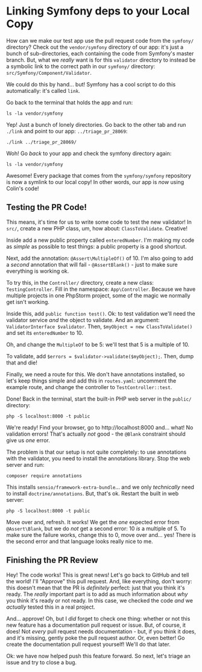 # Linking Symfony deps to your Local Copy

How can we make our test app use the pull request code from the `symfony/` directory?
Check out the `vendor/symfony` directory of our app: it's just a bunch of sub-directories,
each containing the code from Symfony's master branch. But, what we *really* want
is for this `validator` directory to instead be a symbolic link to the correct path
in our `symfony/` directory: `src/Symfony/Component/Validator`.

We could do this by hand... but! Symfony has a cool script to do this automatically:
it's called `link`.

Go back to the terminal that holds the app and run:

```terminal
ls -la vendor/symfony
```

Yep! Just a bunch of lonely directories. Go back to the other tab and run
`./link` and point to our app: `../triage_pr_28069`:

```terminal-silent
./link ../triage_pr_28069/
```

Woh! Go *back* to your app and check the symfony directory again:

```terminal
ls -la vendor/symfony
```

Awesome! Every package that comes from the `symfony/symfony` repository is now a
symlink to our local copy! In other words, our app is *now* using Colin's code!

## Testing the PR Code!

This means, it's time for us to write some code to test the new validator! In `src/`,
create a new PHP class, um, how about: `ClassToValidate`. Creative!

Inside add a new public property called `enteredNumber`. I'm making my code as
*simple* as possible to test things: a public property is a good shortcut.

Next, add the annotation: `@Assert\MultipleOf()` of 10. I'm also going to add
a *second* annotation that will fail - `@AssertBlank()` - just to make sure everything
is working ok.

To try this, in the `Controller/` directory, create a new class: `TestingController`.
Fill in the namespace: `App\Controller`. Because we have multiple projects in one
PhpStorm project, some of the magic we normally get isn't working.

Inside this, add `public function test()`. Ok: to test validation we'll need the
validator service *and* the object to validate. And an argument:
`ValidatorInterface $validator`. Then, `$myObject = new ClassToValidate()` and
set its `enteredNumber` to 10.

Oh, and change the `MultipleOf` to be 5: we'll test that 5 is a multiple of 10.

To validate, add `$errors = $validator->validate($myObject);`. Then, dump that
and die!

Finally, we need a route for this. We don't have annotations installed, so let's
keep things simple and add this in `routes.yaml`: uncomment the example route,
and change the controller to `TestController::test`.

Done! Back in the terminal, start the built-in PHP web server in the `public/`
directory:

```terminal
php -S localhost:8000 -t public
```

We're ready! Find your browser, go to http://localhost:8000 and... what! No validation
errors! That's actually *not* good - the `@Blank` constraint should give us *one*
error.

The problem is that our setup is not quite completely: to use annotations with the
validator, you need to install the annotations library. Stop the web server and
run:

```terminal
composer require annotations
```

This installs `sensio/framework-extra-bundle`... and we only *technically* need
to install `doctrine/annotations`. But, that's ok. Restart the built in web server:

```terminal
php -S localhost:8000 -t public
```

Move over and, refresh. It works! We get the *one* expected error from `@Assert\Blank`,
but we do *not* get a second error: 10 *is* a multiple of 5. To make sure the failure
works, change this to 0, move over and... yes! There is the second error and that
language looks really nice to me.

## Finishing the PR Review

Hey! The code works! This is great news! Let's go back to GitHub and tell the world!
I'll "Approve" this pull request. And, like everything, don't worry: this doesn't
mean that the PR is *definitely* perfect: just that you think it's ready. The *really*
important part is to add as much information about *why* you think it's ready or
not ready. In this case, we checked the code *and* we *actually* tested this in
a real project.

And... approve! Oh, but I *did* forget to check one thing: whether or not this
new feature has a documentation pull request or issue. But, of course, it does!
Not *every* pull request needs documentation - but, if you think it does, and
it's missing, gently poke the pull request author. Or, even better! Go create the
documentation pull request yourself! We'll do that later.

Ok: we have now helped push this feature forward. So next, let's triage an issue
and try to close a bug.
